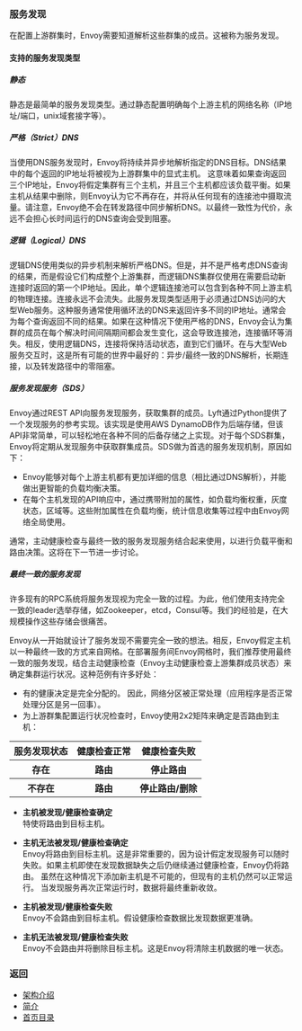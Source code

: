 ### 服务发现
在配置上游群集时，Envoy需要知道解析这些群集的成员。这被称为服务发现。

#### 支持的服务发现类型

##### 静态
静态是最简单的服务发现类型。通过静态配置明确每个上游主机的网络名称（IP地址/端口，unix域套接字等）。

##### 严格（Strict）DNS
当使用DNS服务发现时，Envoy将持续并异步地解析指定的DNS目标。DNS结果中的每个返回的IP地址将被视为上游群集中的显式主机。 这意味着如果查询返回三个IP地址，Envoy将假定集群有三个主机，并且三个主机都应该负载平衡。如果主机从结果中删除，则Envoy认为它不再存在，并将从任何现有的连接池中摄取流量。请注意，Envoy绝不会在转发路径中同步解析DNS。以最终一致性为代价，永远不会担心长时间运行的DNS查询会受到阻塞。

##### 逻辑（Logical）DNS
逻辑DNS使用类似的异步机制来解析严格DNS。但是，并不是严格考虑DNS查询的结果，而是假设它们构成整个上游集群，而逻辑DNS集群仅使用在需要启动新连接时返回的第一个IP地址。因此，单个逻辑连接池可以包含到各种不同上游主机的物理连接。连接永远不会流失。此服务发现类型适用于必须通过DNS访问的大型Web服务。这种服务通常使用循环法的DNS来返回许多不同的IP地址。通常会为每个查询返回不同的结果。如果在这种情况下使用严格的DNS，Envoy会认为集群的成员在每个解决时间间隔期间都会发生变化，这会导致连接池，连接循环等消失。相反，使用逻辑DNS，连接将保持活动状态，直到它们循环。在与大型Web服务交互时，这是所有可能的世界中最好的：异步/最终一致的DNS解析，长期连接，以及转发路径中的零阻塞。

##### 服务发现服务（SDS）
Envoy通过REST API向服务发现服务，获取集群的成员。Lyft通过Python提供了一个发现服务的参考实现。该实现是使用AWS DynamoDB作为后端存储，但该API非常简单，可以轻松地在各种不同的后备存储之上实现。对于每个SDS群集，Envoy将定期从发现服务中获取群集成员。SDS做为首选的服务发现机制，原因如下：
 - Envoy能够对每个上游主机都有更加详细的信息（相比通过DNS解析），并能做出更智能的负载均衡决策。
 - 在每个主机发现的API响应中，通过携带附加的属性，如负载均衡权重，灰度状态，区域等。这些附加属性在负载均衡，统计信息收集等过程中由Envoy网络全局使用。

通常，主动健康检查与最终一致的服务发现服务结合起来使用，以进行负载平衡和路由决策。这将在下一节进一步讨论。

##### 最终一致的服务发现
许多现有的RPC系统将服务发现视为完全一致的过程。为此，他们使用支持完全一致的leader选举存储，如Zookeeper，etcd，Consul等。我们的经验是，在大规模操作这些存储会很痛苦。

Envoy从一开始就设计了服务发现不需要完全一致的想法。相反，Envoy假定主机以一种最终一致的方式来自网格。在部署服务间Envoy网格时，我们推荐使用最终一致的服务发现，结合主动健康检查（Envoy主动健康检查上游集群成员状态）来确定集群运行状况。这种范例有许多好处：

- 有的健康决定是完全分配的。 因此，网络分区被正常处理（应用程序是否正常处理分区是另一回事）。
- 为上游群集配置运行状况检查时，Envoy使用2x2矩阵来确定是否路由到主机：

<table>
    <tr>
        <th> 服务发现状态 </th>
        <th> 健康检查正常 </th>
        <th> 健康检查失败 </th>
    </tr>
    <tr>
        <th>存在</th>
        <th>路由</th>
        <th>停止路由</th>
    </tr>
    <tr>
        <th>不存在</th>
        <th>路由</th>
        <th>停止路由/删除</th>
    </tr>
</table>

- **主机被发现/健康检查确定**</br>
特使将路由到目标主机。

- **主机无法被发现/健康检查确定**</br>
Envoy将路由到目标主机。这是非常重要的，因为设计假定发现服务可以随时失败。如果主机即使在发现数据缺失之后仍继续通过健康检查，Envoy仍将路由。 虽然在这种情况下添加新主机是不可能的，但现有的主机仍然可以正常运行。 当发现服务再次正常运行时，数据将最终重新收敛。

- **主机被发现/健康检查失败**</br>
Envoy不会路由到目标主机。假设健康检查数据比发现数据更准确。

- **主机无法被发现/健康检查失败**</br>
Envoy不会路由并将删除目标主机。这是Envoy将清除主机数据的唯一状态。

### 返回
- [架构介绍](../Architectureoverview.md)
- [简介](../../Introduction.md)
- [首页目录](../../README.md)
